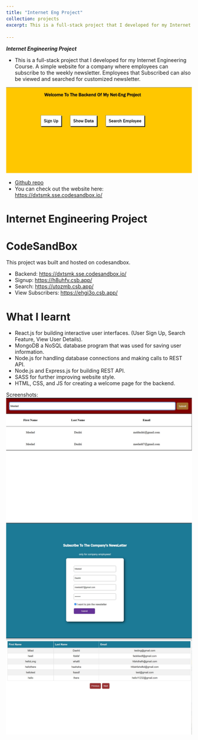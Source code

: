 ```yaml
---
title: "Internet Eng Project"
collection: projects
excerpt: This is a full-stack project that I developed for my Internet Engineering Course. A simple website for a company where employees can subscribe to the weekly newsletter. Employees that Subscribed can also be viewed and searched for customized newsletter. <br/><br/> ![](/images/net.jpg)

---
```

***Internet Engineering Project***

 - This is a full-stack project that I developed for my Internet Engineering Course. A simple website for a company where employees can subscribe to the weekly newsletter. Employees that Subscribed can also be viewed and searched for customized newsletter.

![](/images/net.jpg)


* [Github repo](https://github.com/MelDashti/net-eng-project) 
* You can check out the website here: <https://dxtsmk.sse.codesandbox.io/>

<!-- ABOUT THE PROJECT -->
# Internet Engineering Project 


# CodeSandBox 

This project was built and hosted on codesandbox.

- Backend: <https://dxtsmk.sse.codesandbox.io/>
- Signup: <https://h8uhfv.csb.app/>
- Search: <https://utozmb.csb.app/>
- View Subscribers: <https://ehgi3o.csb.app/>

# What I learnt

- React.js for building interactive user interfaces. (User Sign Up, Search Feature, View User Details).
- MongoDB a NoSQL database program that was used for saving user information. 
- Node.js for handling database connections and making calls to REST API. 
- Node.js and Express.js for building REST API.
- SASS for further improving website style.
- HTML, CSS, and JS for creating a welcome page for the backend. 

Screenshots: 
![Search Page](https://raw.githubusercontent.com/MelDashti/net-eng-project/master/Screenshots/SearchSubscriber.jpg)
![Signup Page](/images/web_project/signup.jpg)
![Signup](https://raw.githubusercontent.com/MelDashti/net-eng-project/master/Screenshots/DisplaySubscribers.jpg)